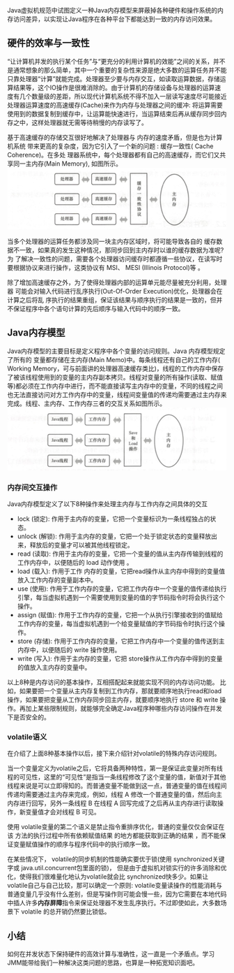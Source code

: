 Java虚拟机规范中试图定义一种Java内存模型来屏蔽掉各种硬件和操作系统的内存访问差异，以实现让Java程序在各种平台下都能达到一致的内存访问效果。

## 硬件的效率与一致性
“让计算机并发的执行某个任务”与“更充分的利用计算机的效能”之间的关系，并不是通常想象的那么简单，其中一个重要的复杂性来源是绝大多数的运算任务并不能只靠处理器“计算”就能完成。处理器至少要与内存交互，如读取运算数据，存储运算结果等，这个IO操作是很难消除的。由于计算机的存储设备与处理器的运算速度有几个数量级的差距，所以现代计算机系统不得不加入一层读写速度尽可能接近处理器运算速度的高速缓存(Cache)来作为内存与处理器之间的缓冲: 将运算需要使用到的数据复制到缓存中，让运算能快速进行，当运算结束后再从缓存同步回内存之中，这样处理器就无需等待稍慢的内存读写了。

基于高速缓存的存储交互很好地解决了处理器与 内存的速度矛盾，但是也为计算机系统 带来更高的复杂度，因为它引入了一个新的问题 : 缓存一致性( Cache Coherence)。在多处 理器系统中，每个处理器都有自己的高速缓存，而它们又共享同一主内存(Main Memory), 如图所示。
![](JVM_Cache.png)

当多个处理器的运算任务都涉及同一块主内存区域时，将可能导致各自的 缓存数据不一致，如果真的发生这种情况，那同步回到主内存时以谁的缓存数据为准呢?为 了解决一致性的问题，需要各个处理器访问缓存时都遵循一些协议，在读写时要根据协议来进行操作，这类协议有 MSI、 MESI (Illinois Protocol)等 。

除了增加高速缓存之外，为了使得处理器内部的运算单元能尽量被充分利用，处理器
可能会对输入代码进行乱序执行(Out-Of-Order Execution)优化，处理器会在计算之后将乱 序执行的结果重组，保证该结果与顺序执行的结果是一致的，但并不保证程序中各个语句计算的先后顺序与输入代码中的顺序一致。

## Java内存模型
Java内存模型的主要目标是定义程序中各个变量的访问规则。Java 内存模型规定了所有的 变量都存储在主内存(Main Memo)中。每条线程还有自己的工作内存( Working Memory，可与前面讲的处理器高速缓存类比)，线程的工作内存中保存了被该线程使用到的变量的主内存副本拷贝。线程对变量的所有操作(读取、赋值等)都必须在工作内存中进行，而不能直接读写主内存中的变量，不同的线程之间也无法直接访问对方工作内存中的变量，线程间变量值的传递均需要通过主内存来完成。线程、主内存、工作内存三者的交互关系如图所示。
![](Java_Cache.png)

### 内存间交互操作
Java内存模型定义了以下8种操作来处理主内存与工作内存之间具体的交互

* lock (锁定): 作用于主内存的变量，它把一个变量标识为一条线程独占的状态。 
* unlock (解锁): 作用于主内存的变量，它把一个处于锁定状态的变量释放出来，释放后的变量才可以被其他线程锁定。
* read (读取): 作用于主内存的变量，它把一个变量的值从主内存传输到线程的工作内存中，以便随后的 load 动作使用 。
* load (载入): 作用于工作 内存的变量，它把read操作从主内存中得到的变量值放入工作内存的变量副本中。
* use (使用): 作用于工作内存的变量，它把工作内存中一个变量的值传递给执行引擎，每当虚拟机遇到一个需要使用到变量的值的字节码指令时将会执行这个操作。
* assign (赋值): 作用于工作内存的变量，它把一个从执行引擎接收到的值赋给工作内存的变量，每当虚拟机遇到一个给变量赋值的字节码指令时执行这个操作。
* store (存储): 作用于工作内存的变量，它把工作内存中一个变量的值传送到主内存中，以便随后的 write 操作使用。
* write (写入): 作用于主内存的变量，它把 store操作从工作内存中得到的变量的值放入主内存的变量中。

以上8种是内存访问的基本操作，互相搭配起来就能实现不同的内存访问功能。
比如，如果要把一个变量从主内存复制到工作内存，那就要顺序地执行read和load操作，如果要把变量从工作内存同步回主内存，就要顺序地执行 store 和 write 操作。再加上某些限制规则，就能够完全确定Java程序种哪些内存访问操作在并发下是否安全的。

### volatile语义
在介绍了上面8种基本操作以后，接下来介绍针对volatile的特殊内存访问规则。

当一个变量定义为volatile之后，它将具备两种特性，第一是保证此变量对所有线程的可见性，这里的“可见性”是指当一条线程修改了这个变量的值，新值对于其他线程来说是可以立即得知的。而普通变量不能做到这一点，普通变量的值在线程间传递均需要通过主内存来完成，例如，线程 A 修改一个普通变量的值，然后向主内存进行回写，另外一条线程 B 在线程 A 回写完成了之后再从主内存进行读取操作，新变量值才会对线程 B 可见。

使用 volatile变量的第二个语义是禁止指令重排序优化，普通的变量仅仅会保证在该 方法的执行过程中所有依赖赋值结果 的地方都能获取到正确的结果 ，而不能保证变量赋值操作的顺序与程序代码中的执行顺序一致。

在某些情况下， volatile的同步机制的性能确实要优于锁(使用 synchronized关键字或 java.util.concurrent包里面的锁)， 但是由于虚拟机对锁实行的许多消除和优化，使得我们很难量化地认为volatile就会比 synchronized快多少。如果让volatile自己与自己比较，那可以确定一个原则: volatile变量读操作的性能消耗与普通变量几乎没有什么差别，但是写操作则可能会慢一些，因为它需要在本地代码中插人许多**内存屏障**指令来保证处理器不发生乱序执行。不过即使如此，大多数场景下 volatile 的总开销仍然要比锁低。

## 小结
如何在并发状态下保持硬件的高效计算与准确性，这一直是一个矛盾点。学习JMM能带给我们一种解决这类问题的思路，也算是一种拓宽知识面吧。